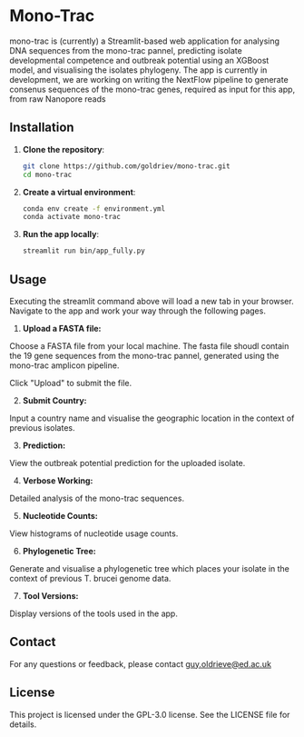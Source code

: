 # Mono-Trac

mono-trac is (currently) a Streamlit-based web application for analysing DNA sequences from the mono-trac pannel, predicting isolate developmental competence and outbreak potential using an XGBoost model, and visualising the isolates phylogeny. The app is currently in development, we are working on writing the NextFlow pipeline to generate consenus sequences of the mono-trac genes, required as input for this app, from raw Nanopore reads

## Installation

1. **Clone the repository**:
   ```sh
   git clone https://github.com/goldriev/mono-trac.git
   cd mono-trac
   
2. **Create a virtual environment**:
   ```sh
   conda env create -f environment.yml
   conda activate mono-trac

3. **Run the app locally**:
   ```sh
   streamlit run bin/app_fully.py

## Usage

Executing the streamlit command above will load a new tab in your browser. Navigate to the app and work your way through the following pages.

1. **Upload a FASTA file:**

Choose a FASTA file from your local machine. The fasta file shoudl contain the 19 gene sequences from the mono-trac pannel, generated using the mono-trac amplicon pipeline.

Click "Upload" to submit the file.

2. **Submit Country:** 

Input a country name and visualise the geographic location in the context of previous isolates.

3. **Prediction:** 

View the outbreak potential prediction for the uploaded isolate.

4. **Verbose Working:** 

Detailed analysis of the mono-trac sequences.

5. **Nucleotide Counts:** 

View histograms of nucleotide usage counts.

6. **Phylogenetic Tree:** 

Generate and visualise a phylogenetic tree which places your isolate in the context of previous T. brucei genome data.

7. **Tool Versions:** 

Display versions of the tools used in the app.

## Contact

For any questions or feedback, please contact guy.oldrieve@ed.ac.uk

## License

This project is licensed under the GPL-3.0 license. See the LICENSE file for details.